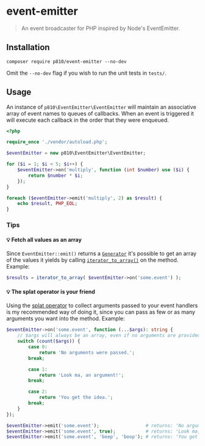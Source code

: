 # event-emitter

> An event broadcaster for PHP inspired by Node's EventEmitter.

## Installation

```
composer require p810/event-emitter --no-dev
```

Omit the `--no-dev` flag if you wish to run the unit tests in `tests/`.

## Usage

An instance of `p810\EventEmitter\EventEmitter` will maintain an associative
array of event names to queues of callbacks. When an event is triggered it will
execute each callback in the order that they were enqueued.

```php
<?php

require_once './vendor/autoload.php';

$eventEmitter = new p810\EventEmitter\EventEmitter;

for ($i = 1; $i < 5; $i++) {
    $eventEmitter->on('multiply', function (int $number) use ($i) {
        return $number * $i;
    });
}

foreach ($eventEmitter->emit('multiply', 2) as $result) {
    echo $result, PHP_EOL;
}
```

### Tips

#### :bulb: Fetch all values as an array
Since `EventEmitter::emit()` returns a [`Generator`](http://php.net/manual/en/language.generators.overview.php)
it's possible to get an array of the values it yields by calling [`iterator_to_array()`](http://php.net/manual/en/function.iterator-to-array.php)
on the method. Example:

```php
$results = iterator_to_array( $eventEmitter->on('some.event') );
```

#### :bulb: The splat operator is your friend
Using the [splat operator](http://php.net/manual/en/functions.arguments.php#functions.variable-arg-list)
to collect arguments passed to your event handlers is my recommended way of doing it,
since you can pass as few or as many arguments you want into the method. Example:

```php
$eventEmitter->on('some.event', function (...$args): string {
    // $args will always be an array, even if no arguments are provided.
    switch (count($args)) {
        case 0:
            return 'No arguments were passed.';
        break;

        case 1:
            return 'Look ma, an argument!';
        break;

        case 2:
            return 'You get the idea.';
        break;
    }
});

$eventEmitter->emit('some.event');                 # returns: 'No arguments were passed.'
$eventEmitter->emit('some.event', true);           # returns: 'Look ma, an argument!'
$eventEmitter->emit('some.event', 'beep', 'boop'); # returns: 'You get the idea.'
```
